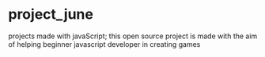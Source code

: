 # project_june
projects made with javaScript;
this open source project is made with the aim of helping beginner javascript developer in creating games

